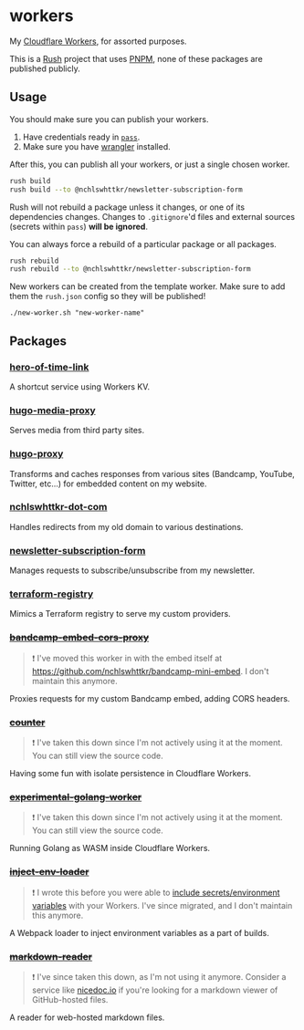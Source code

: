 <!-- TODO: Use Boom for error handling -->

# workers

My [Cloudflare Workers](https://workers.dev), for assorted purposes.

This is a [Rush](https://rushjs.io) project that uses [PNPM](https://pnpm.js.org/), none of these packages are published publicly.

## Usage

You should make sure you can publish your workers.

1. Have credentials ready in [`pass`](https://passwordstore.org/).
1. Make sure you have [wrangler](https://github.com/cloudflare/wrangler) installed.

After this, you can publish all your workers, or just a single chosen worker.

```sh
rush build
rush build --to @nchlswhttkr/newsletter-subscription-form
```

Rush will not rebuild a package unless it changes, or one of its dependencies changes. Changes to `.gitignore`'d files and external sources (secrets within `pass`) **will be ignored**.

You can always force a rebuild of a particular package or all packages.

```sh
rush rebuild
rush rebuild --to @nchlswhttkr/newsletter-subscription-form
```

New workers can be created from the template worker. Make sure to add them the `rush.json` config so they will be published!

```
./new-worker.sh "new-worker-name"
```

## Packages

### [hero-of-time-link](./workers/hero-of-time-link)

A shortcut service using Workers KV.

### [hugo-media-proxy](./workers/hugo-media-proxy)

Serves media from third party sites.

### [hugo-proxy](./workers/hugo-proxy)

Transforms and caches responses from various sites (Bandcamp, YouTube, Twitter, etc...) for embedded content on my website.

### [nchlswhttkr-dot-com](./workers/nchlswhttkr-dot-com)

Handles redirects from my old domain to various destinations.

### [newsletter-subscription-form](./workers/newsletter-subscription-form)

Manages requests to subscribe/unsubscribe from my newsletter.

### [terraform-registry](./workers/terraform-registry)

Mimics a Terraform registry to serve my custom providers.

### ~~[bandcamp-embed-cors-proxy](./workers/bandcamp-embed-cors-proxy)~~

> :exclamation: I've moved this worker in with the embed itself at https://github.com/nchlswhttkr/bandcamp-mini-embed. I don't maintain this anymore.

Proxies requests for my custom Bandcamp embed, adding CORS headers.

### ~~[counter](./workers/counter)~~

> :exclamation: I've taken this down since I'm not actively using it at the moment. You can still view the source code.

Having some fun with isolate persistence in Cloudflare Workers.

### ~~[experimental-golang-worker](./workers/experimental-golang-worker)~~

> :exclamation: I've taken this down since I'm not actively using it at the moment. You can still view the source code.

Running Golang as WASM inside Cloudflare Workers.

### ~~[inject-env-loader](./webpack/inject-env-loader)~~

> :exclamation: I wrote this before you were able to [include secrets/environment variables](https://blog.cloudflare.com/workers-secrets-environment/) with your Workers. I've since migrated, and I don't maintain this anymore.

A Webpack loader to inject environment variables as a part of builds.

### ~~[markdown-reader](./workers/markdown-reader)~~

> :exclamation: I've since taken this down, as I'm not using it anymore. Consider a service like [nicedoc.io](https://nicedoc.io/) if you're looking for a markdown viewer of GitHub-hosted files.

A reader for web-hosted markdown files.
